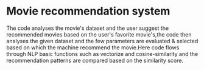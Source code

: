 # Movie recommendation system
The code analyses the movie's dataset and the user suggest the recommended movies based on the user's favorite movie's,the code then analyses the given dataset and the few parameters are evaluated & selected based on which the machine recommend the movie.Here code flows through NLP basic functions such as vectorize and cosine-similarity and the recommendation patterns are compared based on the similarity score.
